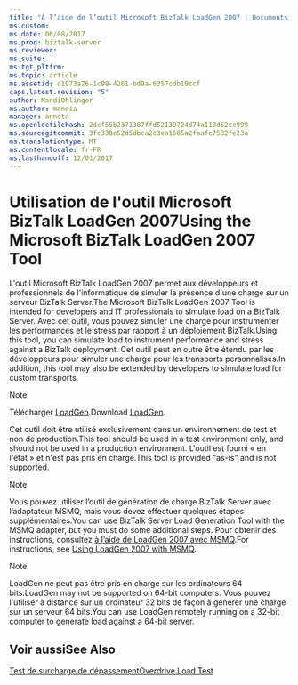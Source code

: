 ```yaml
---
title: "À l’aide de l’outil Microsoft BizTalk LoadGen 2007 | Documents Microsoft"
ms.custom: 
ms.date: 06/08/2017
ms.prod: biztalk-server
ms.reviewer: 
ms.suite: 
ms.tgt_pltfrm: 
ms.topic: article
ms.assetid: d1973a26-1c98-4261-bd9a-6357cdb19ccf
caps.latest.revision: "5"
author: MandiOhlinger
ms.author: mandia
manager: anneta
ms.openlocfilehash: 2dcf55b2371387ffd52139724d74a118d52ce999
ms.sourcegitcommit: 3fc338e52d5dbca2c3ea1685a2faafc7582fe23a
ms.translationtype: MT
ms.contentlocale: fr-FR
ms.lasthandoff: 12/01/2017
---
```

# <a name="using-the-microsoft-biztalk-loadgen-2007-tool"></a><span data-ttu-id="dfb8e-102">Utilisation de l'outil Microsoft BizTalk LoadGen 2007</span><span class="sxs-lookup"><span data-stu-id="dfb8e-102">Using the Microsoft BizTalk LoadGen 2007 Tool</span></span>
<span data-ttu-id="dfb8e-103">L'outil Microsoft BizTalk LoadGen 2007 permet aux développeurs et professionnels de l'informatique de simuler la présence d'une charge sur un serveur BizTalk Server.</span><span class="sxs-lookup"><span data-stu-id="dfb8e-103">The Microsoft BizTalk LoadGen 2007 Tool is intended for developers and IT professionals to simulate load on a BizTalk Server.</span></span> <span data-ttu-id="dfb8e-104">Avec cet outil, vous pouvez simuler une charge pour instrumenter les performances et le stress par rapport à un déploiement BizTalk.</span><span class="sxs-lookup"><span data-stu-id="dfb8e-104">Using this tool, you can simulate load to instrument performance and stress against a BizTalk deployment.</span></span> <span data-ttu-id="dfb8e-105">Cet outil peut en outre être étendu par les développeurs pour simuler une charge pour les transports personnalisés.</span><span class="sxs-lookup"><span data-stu-id="dfb8e-105">In addition, this tool may also be extended by developers to simulate load for custom transports.</span></span>  
  
> [!NOTE]
>  <span data-ttu-id="dfb8e-106">Télécharger [LoadGen](https://www.microsoft.com/download/details.aspx?id=14925).</span><span class="sxs-lookup"><span data-stu-id="dfb8e-106">Download [LoadGen](https://www.microsoft.com/download/details.aspx?id=14925).</span></span> 
  
 <span data-ttu-id="dfb8e-107">Cet outil doit être utilisé exclusivement dans un environnement de test et non de production.</span><span class="sxs-lookup"><span data-stu-id="dfb8e-107">This tool should be used in a test environment only, and should not be used in a production environment.</span></span> <span data-ttu-id="dfb8e-108">L'outil est fourni « en l'état » et n'est pas pris en charge.</span><span class="sxs-lookup"><span data-stu-id="dfb8e-108">This tool is provided "as-is" and is not supported.</span></span>  
  
> [!NOTE]
>  <span data-ttu-id="dfb8e-109">Vous pouvez utiliser l’outil de génération de charge BizTalk Server avec l’adaptateur MSMQ, mais vous devez effectuer quelques étapes supplémentaires.</span><span class="sxs-lookup"><span data-stu-id="dfb8e-109">You can use BizTalk Server Load Generation Tool with the MSMQ adapter, but you must do some additional steps.</span></span> <span data-ttu-id="dfb8e-110">Pour obtenir des instructions, consultez [à l’aide de LoadGen 2007 avec MSMQ](../core/using-loadgen-2007-with-msmq.md).</span><span class="sxs-lookup"><span data-stu-id="dfb8e-110">For instructions, see [Using LoadGen 2007 with MSMQ](../core/using-loadgen-2007-with-msmq.md).</span></span>  
  
> [!NOTE]
>  <span data-ttu-id="dfb8e-111">LoadGen ne peut pas être pris en charge sur les ordinateurs 64 bits.</span><span class="sxs-lookup"><span data-stu-id="dfb8e-111">LoadGen may not be supported on 64-bit computers.</span></span> <span data-ttu-id="dfb8e-112">Vous pouvez l'utiliser à distance sur un ordinateur 32 bits de façon à générer une charge sur un serveur 64 bits.</span><span class="sxs-lookup"><span data-stu-id="dfb8e-112">You can use LoadGen remotely running on a 32-bit computer to generate load against a 64-bit server.</span></span>  
  
## <a name="see-also"></a><span data-ttu-id="dfb8e-113">Voir aussi</span><span class="sxs-lookup"><span data-stu-id="dfb8e-113">See Also</span></span>  
 [<span data-ttu-id="dfb8e-114">Test de surcharge de dépassement</span><span class="sxs-lookup"><span data-stu-id="dfb8e-114">Overdrive Load Test</span></span>](../core/overdrive-load-test.md)
